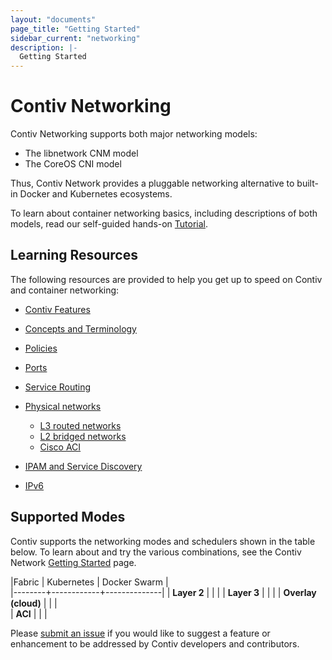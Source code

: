 ```yaml
---
layout: "documents"
page_title: "Getting Started"
sidebar_current: "networking"
description: |-
  Getting Started
---
```


# Contiv Networking

Contiv Networking supports both major networking models:

- The libnetwork CNM model 
- The CoreOS CNI model

Thus, Contiv Network provides a pluggable networking alternative to built-in Docker and Kubernetes ecosystems.

To learn about container networking basics, including descriptions of both models, 
read our self-guided hands-on [Tutorial](/documents/tutorials/container-101.html).

## Learning Resources
The following resources are provided to help you get up to speed on Contiv and container networking:

- [Contiv Features](/documents/networking/features.html)
- [Concepts and Terminology](/documents/networking/concepts.html)
- [Policies](/documents/networking/policies.html)
- [Ports](/documents/networking/portinfo.html)
- [Service Routing](/documents/networking/services.html)
- [Physical networks](/documents/networking/physical-networks.html)
    - [L3 routed networks](/documents/networking/bgp.html)
    - [L2 bridged networks](/documents/networking/l2-vlan.html)
    - [Cisco ACI](/documents/networking/l2-vlan.html)

- [IPAM and Service Discovery](/documents/networking/ipam.html)
- [IPv6](/documents/networking/ipv6.html)

## Supported Modes

Contiv supports the networking modes and schedulers shown in the table below. To learn about and try the various combinations, see the Contiv Network [Getting Started](/documents/gettingStarted/networking/index.html) page.

|Fabric  | Kubernetes | Docker Swarm |  
|--------+------------+--------------|
| **Layer 2** | <i class="fa fa-check fa-2x"></i>| <i class="fa fa-check fa-2x"></i> | 
| **Layer 3** | <i class="fa fa-check fa-2x"></i>| <i class="fa fa-check fa-2x"></i> |
| **Overlay (cloud)** | <i class="fa fa-check fa-2x"></i>| <i class="fa fa-check fa-2x"></i> |  
| **ACI**     | <i class="fa fa-check fa-2x"></i>| <i class="fa fa-check fa-2x"></i> |

Please [submit an issue](https://github.com/contiv/netplugin/issues) if you
would like to suggest a feature or enhancement to be addressed by Contiv developers and contributors.

